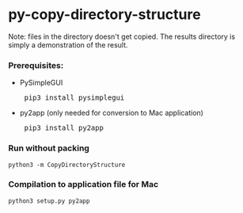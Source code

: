 # py-copy-directory-structure

Note: files in the directory doesn't get copied. The results directory is simply a demonstration of the result.

### Prerequisites:
- PySimpleGUI
    <pre> pip3 install pysimplegui </pre>
- py2app (only needed for conversion to Mac application)
    <pre> pip3 install py2app </pre>

### Run without packing
    python3 -m CopyDirectoryStructure

### Compilation to application file for Mac
    python3 setup.py py2app
